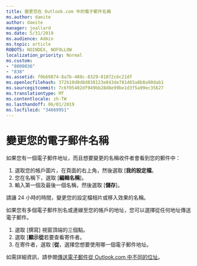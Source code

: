 ```yaml
---
title: 變更您在 Outlook.com 中的電子郵件名稱
ms.author: daeite
author: daeite
manager: joallard
ms.date: 5/31/2019
ms.audience: Admin
ms.topic: article
ROBOTS: NOINDEX, NOFOLLOW
localization_priority: Normal
ms.custom:
- "8000036"
- "838"
ms.assetid: f0b69874-8a7b-480c-8329-01872c6c21df
ms.openlocfilehash: 372b10d0d8d838123e843de781d65a8b8a90dab1
ms.sourcegitcommit: 7c6f05402df949bb28d8e99be1d3f5a99ec35627
ms.translationtype: MT
ms.contentlocale: zh-TW
ms.lasthandoff: 06/01/2019
ms.locfileid: "34669951"
---
```

# <a name="change-your-email-name"></a>變更您的電子郵件名稱

如果您有一個電子郵件地址，而且想要變更的名稱收件者會看到您的郵件中：
  
1. 選取您的帳戶圖片，在頁面的右上角，然後選取 [**我的設定檔**。
1. 您在名稱下，選取 [**編輯名稱**]。
1. 輸入第一個及最後一個名稱，然後選取 [**儲存**]。

請讓 24 小時的時間，變更您的設定檔相片或移入效果的名稱。
  
如果您有多個電子郵件別名或連線至您的帳戶的地址，您可以選擇從任何地址傳送電子郵件。
  
1. 選取 [撰寫] 視窗頂端的三個點。
1. 選取 [**顯示從**若要查看寄件者。
1. 在寄件者，選取 [**從**，選擇您想要使用哪一個電子郵件地址。

如需詳細資訊，請參閱[傳送電子郵件從 Outlook.com 中不同的位址](https://go.microsoft.com/fwlink/p/?linkid=2001701&amp;clcid=0x409)。
